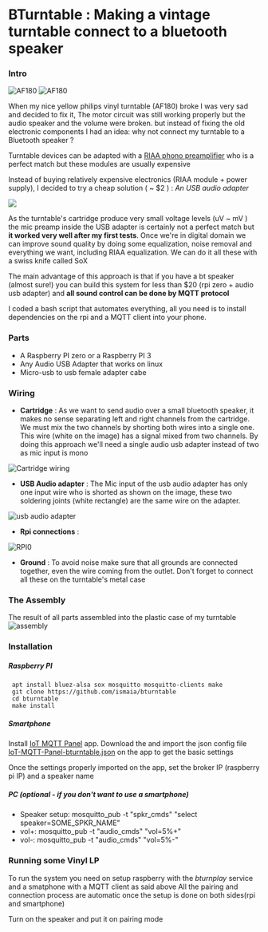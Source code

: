 # BTurntable : Making a vintage turntable connect to a bluetooth speaker


### Intro
 ![AF180](images/af180-0.jpg)
 ![AF180](images/af180-1.jpg)


When my nice yellow philips vinyl turntable (AF180) broke I was very sad and decided to fix it, The motor circuit was still working properly but the audio speaker and the volume were broken. but instead of fixing the old electronic components I had an idea: why not connect my turntable to a Bluetooth speaker ? 

Turntable devices can be adapted with a [RIAA phono preamplifier](http://sound.whsites.net/project06.htm)  who is a perfect match but these modules are usually expensive

Instead of buying relatively expensive electronics (RIAA module + power supply), I decided to try a cheap solution  ( ~ $2 ) : *An USB audio adapter*

![](images/usb_audio_adapter.jpg)

As the turntable's cartridge produce very small voltage levels (uV ~ mV ) the mic preamp inside the USB adapter is certainly not a perfect match but **it worked very well after my first tests**.
Once we're in digital domain we can improve sound quality by doing some equalization,  noise removal and everything we want, including RIAA equalization. We can do it all these with a swiss knife called SoX

The main advantage of this approach is that if you have a bt speaker (almost sure!) you can build this system for less than $20 (rpi zero + audio usb adapter) and **all sound control can be done by MQTT protocol**

I coded a bash script that automates everything, all you need is to install dependencies on the rpi and a MQTT client into your phone.


### Parts

* A Raspberry PI zero or a Raspberry PI 3
* Any Audio USB Adapter that works on linux
* Micro-usb to usb female adapter cabe 

### Wiring

 * **Cartridge** : As we want to send audio over a small bluetooth speaker, it makes no sense separating left and right channels from the cartridge. We must mix the two channels by shorting both wires into a single one. This wire (white on the image) has a signal mixed from two channels. By doing this approach we'll need a single audio usb adapter instead of two as mic input is mono

 ![Cartridge wiring](images/cartridge.jpg)

 * **USB Audio adapter** : The Mic input of the usb audio adapter has only one input wire who is shorted as shown on the image, these two soldering joints (white rectangle) are the same wire on the adapter.
 
![usb audio adapter](images/usb_adapter.jpg)
 
 * **Rpi connections** : 

 ![RPI0](images/rpi0+adapter.jpg)


 * **Ground** : To avoid noise make sure that all grounds are connected together, even the wire coming from the outlet. Don't forget to connect all these on the turntable's metal case

### The Assembly
 
  The result of all parts assembled into the plastic case of my turntable
 ![assembly](images/assembly.jpg)


### Installation

##### Raspberry PI  
``` 
 apt install bluez-alsa sox mosquitto mosquitto-clients make
 git clone https://github.com/ismaia/bturntable
 cd bturntable
 make install
```

##### Smartphone 
  
Install [IoT MQTT Panel](https://play.google.com/store/apps/details?id=snr.lab.iotmqttpanel.prod&hl=en) app.
Download the and import the json config file [IoT-MQTT-Panel-bturntable.json](https://github.com/ismaia/bturntable/blob/master/conf/IoT-MQTT-Panel-bturntable.json) on the app to get the basic settings

Once the settings properly imported on the app, set the broker IP (raspberry pi IP) and a speaker name

##### PC (optional - if you don't want to use a smartphone)
 * Speaker setup:  mosquitto_pub -t "spkr_cmds" "select speaker=SOME_SPKR_NAME"
 * vol+:  mosquitto_pub -t "audio_cmds" "vol=5%+" 
 * vol-:  mosquitto_pub -t "audio_cmds" "vol=5%-" 


### Running some Vinyl LP

To run the system you need on setup raspberry with the *bturnplay* service and a smatphone with a MQTT client as said above
All the pairing and connection process are automatic once the setup is done on both sides(rpi and smartphone) 

Turn on the speaker and put it on pairing mode









 

